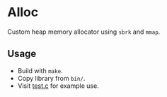 # Alloc
Custom heap memory allocator using `sbrk` and `mmap`.

## Usage
- Build with `make`.
- Copy library from `bin/`.
- Visit [test.c](tests/test.c) for example use.
